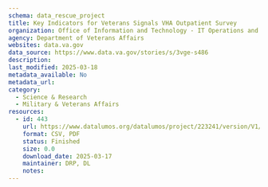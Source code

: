 ```yaml
---
schema: data_rescue_project 
title: Key Indicators for Veterans Signals VHA Outpatient Survey
organization: Office of Information and Technology - IT Operations and Services (ITOPS)
agency: Department of Veterans Affairs
websites: data.va.gov
data_source: https://www.data.va.gov/stories/s/3vge-s486
description: 
last_modified: 2025-03-18
metadata_available: No
metadata_url: 
category:
  - Science & Research 
  - Military & Veterans Affairs 
resources:
  - id: 443
    url: https://www.datalumos.org/datalumos/project/223241/version/V1/view
    format: CSV, PDF
    status: Finished
    size: 0.0
    download_date: 2025-03-17
    maintainer: DRP, DL
    notes: 
---
```

